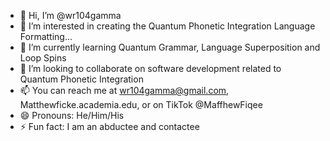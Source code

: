 - 👋 Hi, I’m @wr104gamma
- 👀 I’m interested in creating the Quantum Phonetic Integration Language Formatting...
- 🌱 I’m currently learning Quantum Grammar, Language Superposition and Loop Spins
- 💞️ I’m looking to collaborate on software development related to Quantum Phonetic Integration
- 📫 You can reach me at wr104gamma@gmail.com, Matthewficke.academia.edu, or on TikTok @MaffhewFiqee
- 😄 Pronouns: He/Him/His
- ⚡ Fun fact: I am an abductee and contactee

<!---
wr104gamma/wr104gamma is a ✨ special ✨ repository because its `README.md` (this file) appears on your GitHub profile.
You can click the Preview link to take a look at your changes.
--->
